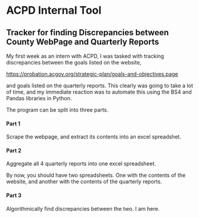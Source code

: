 # ACPD Internal Tool 
## Tracker for finding Discrepancies between County WebPage and Quarterly Reports

My first week as an intern with ACPD, I was tasked with tracking discrepancies between the goals listed on the website, 

https://probation.acgov.org/strategic-plan/goals-and-objectives.page

and goals listed on the quarterly reports. This clearly was going to take a lot of time, and my immediate reaction was to automate this using the BS4 and Pandas libraries in Python. 

The program can be split into three parts. 

#### Part 1 
Scrape the webpage, and extract its contents into an excel spreadshet. 

#### Part 2 
Aggregate all 4 quarterly reports into one excel spreadsheet. 

By now, you should have two spreadsheets. One with the contents of the website, and another with the contents of the quarterly reports. 

#### Part 3 
Algorithmically find discrepancies between the two. 
I am here. 

